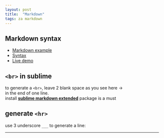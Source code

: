 ```yaml
---
layout: post
title:  "Markdown"
tags: za markdown
---
```


## Markdown syntax

* [Markdown example](https://github.com/adam-p/markdown-here/edit/master/README.md)
* [Syntax](https://github.com/adam-p/markdown-here/wiki/Markdown-Cheatsheet)
* [Live demo](http://markdown-here.com/livedemo.html)

## `<br>` in sublime
to generate a `<br>`, leave 2 blank space as you see here ->  
in the end of one line.  
install __[sublime markdown extended](https://github.com/jonschlinkert/sublime-markdown-extended)__ package is a must

## generate `<hr>`
use 3 underscore `___` to generate a line:  
<hr>
